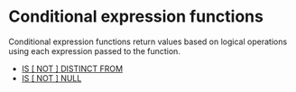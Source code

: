 # Conditional expression functions

Conditional expression functions return values based on logical operations using each expression passed to the function.

* [IS [ NOT ] DISTINCT FROM](functions/is-distinct-from.md)
* [IS [ NOT ] NULL](functions/is-null.md)
